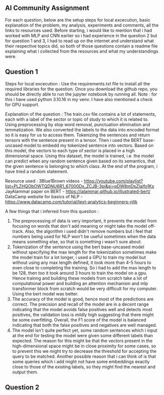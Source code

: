 AI Community Assignment
-
For each question, below are the setup steps for local excecution, basic explanation of the problem, my analysis, experiments and comments, all the links to resources used. Before starting, i would like to mention that i had worked with MLP and CNN earlier so i had experience in the question 2 but for question 1 and 3, I had to read up on the internet and understand what their respective topics did, so both of those questions contain a readme file explaining what i collected from the resources and what my understandings were. 

Question 1 
-
Steps for local excecution : Use the requirements.txt file to install all the required libraries for the question. Once you download the github repo, you should be directly able to run the jupyter notebook by running all. Note : for this i have used python 3.10.16 in my venv. I have also mentioned a check for GPU support.

Explanation of the question : The train.csv file contains a lot of statements, each with a label of the sector or topic of study to which it is related to. Using preprocessing by stop word removal, punctuation elimination and lemmatization. We also converted the labels to the data into encoded format so it is easy for us to access them. Tokenizing the sentences and return tensors with the sentence present in a tensor. Then i used the BERT base-uncased model to embedd my tokenized sentence into vectors. Based on this model, the vectors to each type of sector is placed in a high dimensional space. Using this dataset, the model is trained, i.e. the model can predict when any random sentence given based on its semantics, that the given sentence is belonging to which class. At the end of the program, i have tried a random statement. 

Resource used : 
3Blue1Brown videos - https://youtube.com/playlist?list=PLZHQObOWTQDNU6R1_67000Dx_ZCJB-3pi&si=pDW8mDsZIaifo1Ks
JayAlammar paper on BERT - https://jalammar.github.io/illustrated-bert/
DataCamp website for basics of NLP - https://www.datacamp.com/tutorial/text-analytics-beginners-nltk

A few things that i inferred from this question :
1. The preprocessing of data is very important, it prevents the model from focusing on words that don't add meaning or might take the model off-track. Also, the algorithm i used didn't remove numbers but i feel that numbers being used for NLP won't be useful sometimes when the data means something else, so that is something i wasn't sure about.
2. Tokenization of the sentence using the bert base-uncased model without specifying the max length for the tokenization sometimes make the model train for a lot longer, i used a GPU to train my model but without using any max length defined, it took more than 4-5 hours to even close to completing the training. So i had to add the max length to be 128, then too it took around 3 hours to train the model on a gpu. Hence trainng and building these models from scratch take a lot of computational power and building an attention mechanism and mlp transformer block from scratch would be very difficult for my computer. Using the bert model was better.
3. The accuracy of the model is good, hence most of the predictions are correct. The precision and recall of the model are in a decent range indicating that the model avoids false positives well and detects most positives, the validation loss is mildly high suggesting that there might be some overfitting. Overall, the F1 score of the model is balanced indicating that both the false positives and negatives are well managed.
4. The model isn't quite perfect yet, some random sentences which i input at the end for testing the model were given some different labels than expected. The reason for this might be that the vectors present in the high-dimensional space might be in close proximity for some cases, so to prevent this we might try to decrease the threshold for accepting the query to be matched. Another possible reason that i can think of is that some queries which i add might not have some embeddings exactly close to those of the existing labels, so they might find the nearest and output them.



Question 2
-
